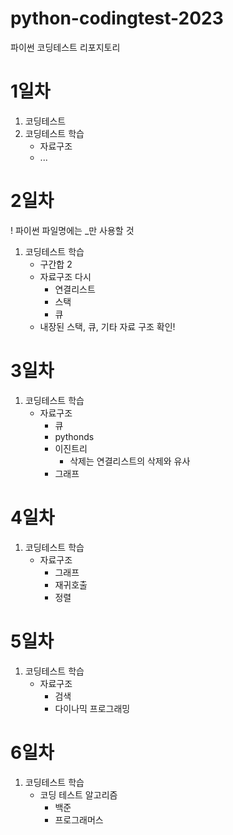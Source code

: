 # python-codingtest-2023
파이썬 코딩테스트 리포지토리

# 1일차
1. 코딩테스트
2. 코딩테스트 학습
    - 자료구조
    - ...

# 2일차
! 파이썬 파일명에는 _만 사용할 것

1. 코딩테스트 학습
    - 구간합 2
    - 자료구조 다시
        - 연결리스트
        - 스택
        - 큐
    - 내장된 스택, 큐, 기타 자료 구조 확인!

# 3일차
1. 코딩테스트 학습
    - 자료구조
        - 큐
        - pythonds
        - 이진트리
            - 삭제는 연결리스트의 삭제와 유사
        - 그래프


# 4일차
1. 코딩테스트 학습
    - 자료구조
        - 그래프
        - 재귀호출
        - 정렬

# 5일차
1. 코딩테스트 학습
    - 자료구조        
        - 검색
        - 다이나믹 프로그래밍 

# 6일차
1. 코딩테스트 학습
    - 코딩 테스트 알고리즘
        - 백준
        - 프로그래머스

